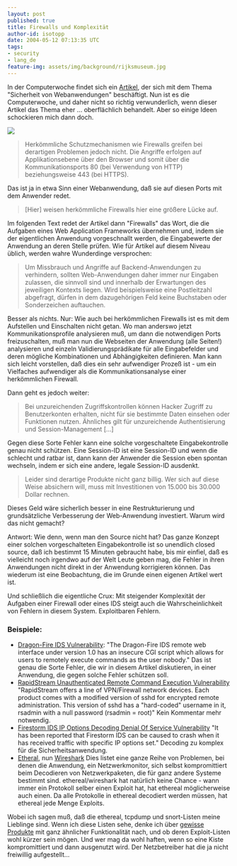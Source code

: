 ```yaml
---
layout: post
published: true
title: Firewalls und Komplexität
author-id: isotopp
date: 2004-05-12 07:13:35 UTC
tags:
- security
- lang_de
feature-img: assets/img/background/rijksmuseum.jpg
---
```

In der Computerwoche findet sich ein [Artikel](https://www.tecchannel.de/a/sicherheitsrisiko-web-anwendung,1785212,3), der sich mit dem Thema "Sicherheit von Webanwendungen" beschäftigt. Nun ist es die Computerwoche, und daher nicht so richtig verwunderlich, wenn dieser Artikel das Thema eher ... oberflächlich behandelt. Aber so einige Ideen schockieren mich dann doch.

![](/uploads/firewall.jpg)

> Herkömmliche Schutzmechanismen wie Firewalls greifen bei derartigen Problemen jedoch nicht. Die Angriffe erfolgen auf Applikationsebene über den Browser und somit über die Kommunikationsports 80 (bei Verwendung von HTTP) beziehungsweise 443 (bei HTTPS).

Das ist ja in etwa Sinn einer Webanwendung, daß sie auf diesen Ports mit dem Anwender redet. 

> [Hier] weisen herkömmliche Firewalls hier eine größere Lücke auf.

Im folgenden Text redet der Artikel dann "Firewalls" das Wort, die die Aufgaben eines Web Application Frameworks übernehmen und, indem sie der eigentlichen Anwendung vorgeschnallt werden, die Eingabewerte der Anwendung an deren Stelle prüfen. Wie für Artikel auf diesem Niveau üblich, werden wahre Wunderdinge versprochen:

> Um Missbrauch und Angriffe auf Backend-Anwendungen zu verhindern, sollten Web-Anwendungen daher immer nur Eingaben zulassen, die sinnvoll sind und innerhalb der Erwartungen des jeweiligen Kontexts liegen. Wird beispielsweise eine Postleitzahl abgefragt, dürfen in dem dazugehörigen Feld keine Buchstaben oder Sonderzeichen auftauchen.

Besser als nichts. Nur: Wie auch bei herkömmlichen Firewalls ist es mit dem Aufstellen und Einschalten nicht getan. Wo man anderswo jetzt Kommunikationsprofile analysieren muß, um dann die notwendigen Ports freizuschalten, muß man nun die Webseiten der Anwendung (alle Seiten!) analysieren und einzeln Validierungsprädikate für alle Eingabefelder und deren mögliche Kombinationen und Abhängigkeiten definieren. Man kann sich leicht vorstellen, daß dies ein sehr aufwendiger Prozeß ist - um ein Vielfaches aufwendiger als die Kommunikationsanalyse einer herkömmlichen Firewall.

Dann geht es jedoch weiter: 

> Bei unzureichenden Zugriffskontrollen können Hacker Zugriff zu Benutzerkonten erhalten, nicht für sie bestimmte Daten einsehen oder Funktionen nutzen. Ähnliches gilt für unzureichende Authentisierung und Session-Management [...]

Gegen diese Sorte Fehler kann eine solche vorgeschaltete Eingabekontrolle genau nicht schützen. Eine Session-ID ist eine Session-ID und wenn die schlecht und ratbar ist, dann kann der Anwender die Session eben spontan wechseln, indem er sich eine andere, legale Session-ID ausdenkt.

> Leider sind derartige Produkte nicht ganz billig. Wer sich auf diese Weise absichern will, muss mit Investitionen von 15.000 bis 30.000 Dollar rechnen.

Dieses Geld wäre sicherlich besser in eine Restrukturierung und grundsätzliche Verbesserung der Web-Anwendung investiert. Warum wird das nicht gemacht? 

Antwort: Wie denn, wenn man den Source nicht hat? Das ganze Konzept einer solchen vorgeschalteten Eingabekontrolle ist so unendlich closed source, daß ich bestimmt 15 Minuten gebraucht habe, bis mir einfiel, daß es vielleicht noch irgendwo auf der Welt Leute geben mag, die Fehler in ihren Anwendungen nicht direkt in der Anwendung korrigieren können. Das wiederum ist eine Beobachtung, die im Grunde einen eigenen Artikel wert ist.

Und schließlich die eigentliche Crux: Mit steigender Komplexität der Aufgaben einer Firewall oder eines IDS steigt auch die Wahrscheinlichkeit von Fehlern in diesem System. Exploitbaren Fehlern.

### Beispiele:

- [Dragon-Fire IDS Vulnerability](https://www.securityfocus.com/bid/564/discussion/): "The Dragon-Fire IDS remote web interface under version 1.0 has an insecure CGI script which allows for users to remotely execute commands as the user nobody." Das ist genau die Sorte Fehler, die wir in diesem Artikel diskutieren, in einer Anwendung, die gegen solche Fehler schützen soll.
- [RapidStream Unauthenticated Remote Command Execution Vulnerability](https://www.securityfocus.com/bid/1574/discussion/) "RapidStream offers a line of VPN/Firewall network devices. Each product comes with a modified version of sshd for encrypted remote administration. This version of sshd has a "hard-coded" username in it, rsadmin with a null password (rsadmin = root)" Kein Kommentar mehr notwendig.
- [ Firestorm IDS IP Options Decoding Denial Of Service Vulnerability](https://www.securityfocus.com/bid/4871/discussion/) "It has been reported that Firestorm IDS can be caused to crash when it has received traffic with specific IP options set." Decoding zu komplex für die Sicherheitsanwendung.
- [Etheral](https://www.cvedetails.com/product/424/Ethereal-Group-Ethereal.html?vendor_id=244), nun [Wireshark](https://www.cvedetails.com/product/8292/Wireshark-Wireshark.html?vendor_id=4861) Dies listet eine ganze Reihe von Problemen, bei denen die Anwendung, ein Netzwerkmonitor, sich selbst kompromittiert beim Decodieren von Netzwerkpaketen, die für ganz andere Systeme bestimmt sind. ethereal/wireshark hat natürlich keine Chance - wann immer ein Protokoll selber einen Exploit hat, hat ethereal möglicherweise auch einen. Da alle Protokolle in ethereal decodiert werden müssen, hat ethereal jede Menge Exploits.

Wobei ich sagen muß, daß die ethereal, tcpdump und snort-Listen meine Lieblinge sind. Wenn ich diese Listen sehe, denke ich über <a href="http://www.syborg.de/">gewisse Produkte</a> mit ganz ähnlicher Funktionalität nach, und ob deren Exploit-Listen wohl kürzer sein mögen. Und wer mag da wohl haften, wenn so eine Kiste kompromittiert und dann ausgenutzt wird. Der Netzbetreiber hat die ja nicht freiwillig aufgestellt...

